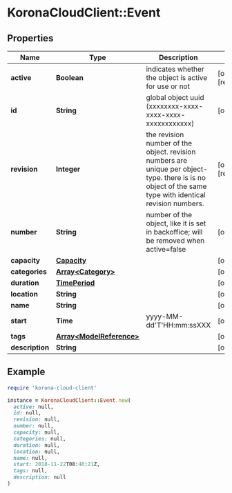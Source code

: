 # KoronaCloudClient::Event

## Properties

| Name | Type | Description | Notes |
| ---- | ---- | ----------- | ----- |
| **active** | **Boolean** | indicates whether the object is active for use or not | [optional][readonly] |
| **id** | **String** | global object uuid (xxxxxxxx-xxxx-xxxx-xxxx-xxxxxxxxxxxx) | [optional] |
| **revision** | **Integer** | the revision number of the object. revision numbers are unique per object-type. there is is no object of the same type with identical revision numbers. | [optional][readonly] |
| **number** | **String** | number of the object, like it is set in backoffice; will be removed when active&#x3D;false | [optional] |
| **capacity** | [**Capacity**](Capacity.md) |  | [optional] |
| **categories** | [**Array&lt;Category&gt;**](Category.md) |  | [optional] |
| **duration** | [**TimePeriod**](TimePeriod.md) |  | [optional] |
| **location** | **String** |  | [optional] |
| **name** | **String** |  | [optional] |
| **start** | **Time** | yyyy-MM-dd&#39;T&#39;HH:mm:ssXXX | [optional] |
| **tags** | [**Array&lt;ModelReference&gt;**](ModelReference.md) |  | [optional] |
| **description** | **String** |  | [optional] |

## Example

```ruby
require 'korona-cloud-client'

instance = KoronaCloudClient::Event.new(
  active: null,
  id: null,
  revision: null,
  number: null,
  capacity: null,
  categories: null,
  duration: null,
  location: null,
  name: null,
  start: 2018-11-22T08:40:21Z,
  tags: null,
  description: null
)
```

